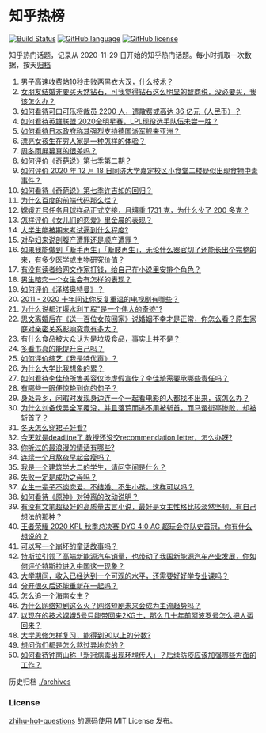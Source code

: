 # 知乎热榜
[![Build Status](https://github.com/ToWeLong/zhihu-hot-questions/workflows/CI/badge.svg)](https://github.com/ToWeLong/zhihu-hot-questions/actions)
[![GitHub language](https://img.shields.io/badge/language-golang-orange.svg)](https://golang.org/)
[![GitHub license](https://img.shields.io/github/license/ToWeLong/zhihu-hot-questions)](https://github.com/ToWeLong/zhihu-hot-questions/blob/main/LICENSE)

知乎热门话题，记录从 2020-11-29 日开始的知乎热门话题。每小时抓取一次数据，按天[归档](./archives)

<!-- BEGIN -->

1. [男子高速收费站10秒击败两黑衣大汉，什么技术？](https://www.zhihu.com/question/435382356)
1. [女朋友结婚非要买天然钻石，可我觉得钻石这么明显的智商税，没必要买，我该怎么办？](https://www.zhihu.com/question/422969084)
1. [如何看待可口可乐将裁员 2200 人，遣散费或高达 36 亿元（人民币）？](https://www.zhihu.com/question/435413923)
1. [如何看待英雄联盟 2020全明星赛，LPL现役选手队伍未尝一胜？](https://www.zhihu.com/question/435559065)
1. [如何看待日本政府称其强烈支持德国派军舰来亚洲？](https://www.zhihu.com/question/435506994)
1. [漂亮女孩生在穷人家是一种怎样的体验？](https://www.zhihu.com/question/30917738)
1. [周冬雨屏幕真的很差吗？](https://www.zhihu.com/question/392048166)
1. [如何评价《奇葩说》第七季第二期？](https://www.zhihu.com/question/435578317)
1. [如何评价 2020 年 12 月 18 日同济大学嘉定校区小食堂二楼疑似出现食物中毒事件？](https://www.zhihu.com/question/435530237)
1. [如何看待《奇葩说》第七季许吉如的回归？](https://www.zhihu.com/question/435595800)
1. [为什么百度的前端代码那么烂？](https://www.zhihu.com/question/431228141)
1. [嫦娥五号任务月球样品正式交接，月壤重 1731 克，为什么少了 200 多克？](https://www.zhihu.com/question/435518432)
1. [怎样评价《女儿们的恋爱》里金晨的表现？](https://www.zhihu.com/question/430702100)
1. [大学生能被期末考试逼到什么程度?](https://www.zhihu.com/question/364258294)
1. [对孕妇来说剖腹产遭罪还是顺产遭罪？](https://www.zhihu.com/question/332006128)
1. [如果我能做到「断手再生」「断肢再生」，无论什么器官切了还能长出个完整的来，有多少医学或生物研究价值？](https://www.zhihu.com/question/435551529)
1. [有没有读者给网文作家打钱，给自己在小说里安排个角色？](https://www.zhihu.com/question/430146058)
1. [男生暗恋一个女生会有怎样的表现？](https://www.zhihu.com/question/27281431)
1. [如何评价《泽塔奥特曼》？](https://www.zhihu.com/question/382576799)
1. [2011 - 2020 十年间让你反复重温的电视剧有哪些？](https://www.zhihu.com/question/433710243)
1. [为什么说都江堰水利工程"是一个伟大的奇迹"?](https://www.zhihu.com/question/29193737)
1. [思文离婚后在《送一百位女孩回家》说婚姻不幸才是正常，你怎么看？原生家庭对亲密关系影响究竟有多大？](https://www.zhihu.com/question/435141836)
1. [有什么食品被大众认为是垃圾食品，事实上并不是？](https://www.zhihu.com/question/359627010)
1. [多看书真的能提升自己吗？](https://www.zhihu.com/question/428026862)
1. [如何评价综艺《我是特优声》？](https://www.zhihu.com/question/434083522)
1. [为什么大学比我想象的累？](https://www.zhihu.com/question/425332077)
1. [如何看待李佳琦所售美容仪涉虚假宣传？李佳琦需要承哪些责任吗？](https://www.zhihu.com/question/435536513)
1. [有哪些一眼便惊艳到你的句子？](https://www.zhihu.com/question/344902971)
1. [身处异乡，闲暇时发现身边连一个一起看电影的人都找不出来，该怎么办？](https://www.zhihu.com/question/433401675)
1. [为什么刘备伐吴全军覆没，并且落荒而逃不用被斩首，而马谡街亭惨败，却被斩首了？](https://www.zhihu.com/question/435204088)
1. [冬天怎么穿裙子好看?](https://www.zhihu.com/question/36487818)
1. [今天就是deadline了 教授还没交recommendation letter，怎么办呀?](https://www.zhihu.com/question/435039485)
1. [你听过的最浪漫的情话有哪些?](https://www.zhihu.com/question/430874657)
1. [连续一个月熬夜早起会瘦吗？](https://www.zhihu.com/question/434180791)
1. [我是一个建筑学大二的学生，请问空间是什么？](https://www.zhihu.com/question/431528232)
1. [失败一定是成功之母吗？](https://www.zhihu.com/question/329476071)
1. [女生一辈子不谈恋爱、不结婚、不生小孩，这样可以吗？](https://www.zhihu.com/question/293463496)
1. [如何看待《原神》对钟离的改动说明？](https://www.zhihu.com/question/435578698)
1. [有没有文笔超级好的高质量古言小说，最好是女主性格比较淡然坚韧，有自己想法的那种？](https://www.zhihu.com/question/375796421)
1. [王者荣耀 2020 KPL 秋季总决赛 DYG 4:0 AG 超玩会夺队史首冠，你有什么想说的？](https://www.zhihu.com/question/435569440)
1. [可以写一个崩坏的童话故事吗？](https://www.zhihu.com/question/426166872)
1. [特斯拉引领了高端新能源汽车销量，也带动了我国新能源汽车产业发展，你如何评价特斯拉进入中国这一现象？](https://www.zhihu.com/question/435130080)
1. [大学期间，收入已经达到一个可观的水平，还需要好好学专业课吗？](https://www.zhihu.com/question/435522626)
1. [分开很久后还能重新在一起吗？](https://www.zhihu.com/question/434143220)
1. [怎么追一个海南女生？](https://www.zhihu.com/question/431654532)
1. [为什么网络短剧这么火？网络短剧未来会成为主流趋势吗？](https://www.zhihu.com/question/435481026)
1. [以现在的技术嫦娥5号只能带回来2KG土，那么几十年前阿波罗号怎么把人运回来？](https://www.zhihu.com/question/433879777)
1. [大学思修怎样复习，能得到90以上的分数?](https://www.zhihu.com/question/53903161)
1. [想问你们都是怎么熬过异地恋的？](https://www.zhihu.com/question/421330088)
1. [如何看待钟南山称「新冠病毒出现环境传人」？后续防疫应该加强哪些方面的工作？](https://www.zhihu.com/question/435533074)

<!-- END -->

历史归档 [./archives](./archives)


### License
[zhihu-hot-questions](https://github.com/towelong/zhihu-hot-questions) 的源码使用 MIT License 发布。